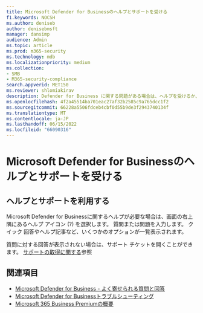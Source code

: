 ```yaml
---
title: Microsoft Defender for Businessのヘルプとサポートを受ける
f1.keywords: NOCSH
ms.author: deniseb
author: denisebmsft
manager: dansimp
audience: Admin
ms.topic: article
ms.prod: m365-security
ms.technology: mdb
ms.localizationpriority: medium
ms.collection:
- SMB
- M365-security-compliance
search.appverid: MET150
ms.reviewer: shlomiakirav
description: Defender for Business に関する問題がある場合は、ヘルプを受けるか、サポートにお問い合わせください。
ms.openlocfilehash: 4f2a45514ba701eac27af32b2585c9a765dcc1f2
ms.sourcegitcommit: 66228a5506fdceb4cbf0d55b9de3f2943740134f
ms.translationtype: MT
ms.contentlocale: ja-JP
ms.lasthandoff: 06/15/2022
ms.locfileid: "66090316"
---
```

# <a name="get-help-and-support-for-microsoft-defender-for-business"></a>Microsoft Defender for Businessのヘルプとサポートを受ける

## <a name="get-help-and-support"></a>ヘルプとサポートを利用する

Microsoft Defender for Businessに関するヘルプが必要な場合は、画面の右上隅にあるヘルプ アイコン (?) を選択します。 質問または問題を入力します。 クイック 回答やヘルプ記事など、いくつかのオプションが一覧表示されます。

質問に対する回答が表示されない場合は、サポート チケットを開くことができます。 [サポートの取得に関する](../../admin/get-help-support.md)参照


## <a name="see-also"></a>関連項目

- [Microsoft Defender for Business - よく寄せられる質問と回答](mdb-faq.yml)
- [Microsoft Defender for Businessトラブルシューティング](mdb-troubleshooting.yml) 
- [Microsoft 365 Business Premiumの概要](../../business-premium/index.md)